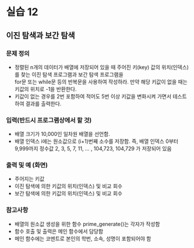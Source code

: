 # 실습 12  
## 이진 탐색과 보간 탐색
### 문제 정의
* 정렬된 n개의 데이터가 배열에 저장되어 있을 때 주어진 키(key) 값의 위치(인덱스)를 찾는 이진 탐색 프로그램과 보간 탐색 프로그램을  
for문 또는 while문 등의 반복문을 사용하여 작성하라. 만약 해당 키값이 없을 때는 키값의 위치로 -1을 반환한다.  
* 키값이 없는 경우를 2번 포함하여 적어도 5번 이상 키값을 변화시켜 가면서 테스트하여 결과를 출력한다.  

### 입력(반드시 프로그램상에서 할 것)  
* 배열 크기가 10,000인 일차원 배열을 선언함.  
* 배열 인덱스 i에는 원소값으로 (i+1)번째 소수를 저장함. 즉, 배열 인덱스 0부터 9,999까지 정수값 2, 3, 5, 7, 11, … , 104,723, 104,729 가 저장되어 있음  

### 출력 및 예 (화면)  
* 주어지는 키값  
* 이진 탐색에 의한 키값의 위치(인덱스) 및 비교 회수  
* 보간 탐색에 의한 키값의 위치(인덱스) 및 비교 회수  

### 참고사항  
* 배열의 원소값 생성을 위한 함수 prime_generate()는 각자가 작성함  
* 함수 호출 및 출력은 메인 함수에서 담당함  
* 메인 함수에는 코멘트로 본인의 학번, 소속, 성명이 포함되어야 함  
